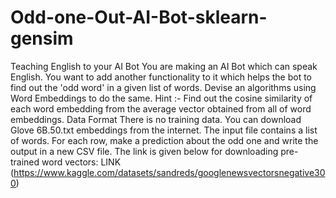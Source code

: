 # Odd-one-Out-AI-Bot-sklearn-gensim
Teaching English to your AI Bot
You are making an AI Bot which can speak English. You want to add
another functionality to it which helps the bot to find out the 'odd word' in a
given list of words. Devise an algorithms using Word Embeddings to do the
same.
Hint :-
Find out the cosine similarity of each word embedding from the average
vector obtained from all of word embeddings.
Data Format
There is no training data. You can download Glove 6B.50.txt embeddings
from the internet.
The input file contains a list of words. For each row, make a prediction
about the odd one and write the output in a new CSV file.
The link is given below for downloading pre-trained word vectors: LINK (https://www.kaggle.com/datasets/sandreds/googlenewsvectorsnegative300)
